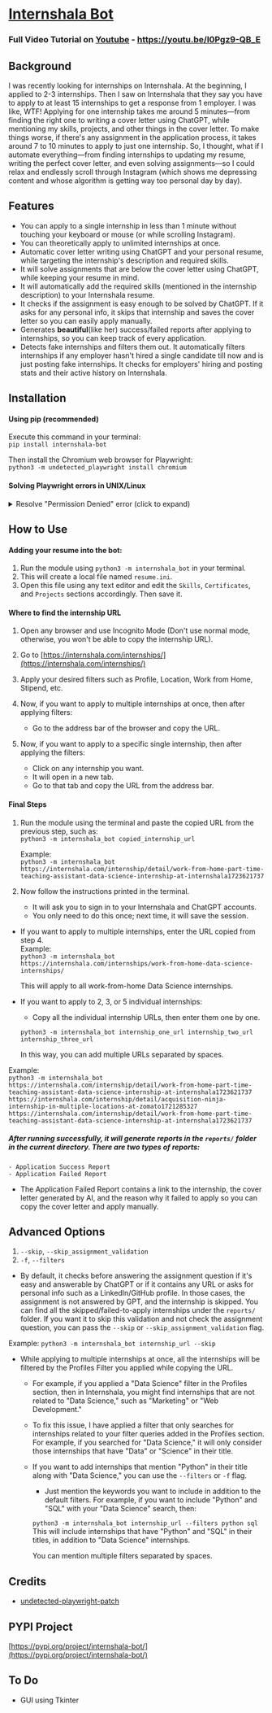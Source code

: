 # [Internshala Bot](https://pypi.org/project/internshala-bot/)

### Full Video Tutorial on [Youtube](https://youtu.be/l0Pgz9-QB_E) - <https://youtu.be/l0Pgz9-QB_E>

## Background

I was recently looking for internships on Internshala. At the beginning, I applied to 2-3 internships. Then I saw on Internshala that they say you have to apply to at least 15 internships to get a response from 1 employer. I was like, WTF! Applying for one internship takes me around 5 minutes—from finding the right one to writing a cover letter using ChatGPT, while mentioning my skills, projects, and other things in the cover letter. To make things worse, if there's any assignment in the application process, it takes around 7 to 10 minutes to apply to just one internship. So, I thought, what if I automate everything—from finding internships to updating my resume, writing the perfect cover letter, and even solving assignments—so I could relax and endlessly scroll through Instagram (which shows me depressing content and whose algorithm is getting way too personal day by day).

## Features
* You can apply to a single internship in less than 1 minute without touching your keyboard or mouse (or while scrolling Instagram).
* You can theoretically apply to unlimited internships at once.
* Automatic cover letter writing using ChatGPT and your personal resume, while targeting the internship's description and required skills.
* It will solve assignments that are below the cover letter using ChatGPT, while keeping your resume in mind.
* It will automatically add the required skills (mentioned in the internship description) to your Internshala resume.
* It checks if the assignment is easy enough to be solved by ChatGPT. If it asks for any personal info, it skips that internship and saves the cover letter so you can easily apply manually.
* Generates **beautiful**(like her) success/failed reports after applying to internships, so you can keep track of every application.
* Detects fake internships and filters them out. It automatically filters internships if any employer hasn't hired a single candidate till now and is just posting fake internships. It checks for employers' hiring and posting stats and their active history on Internshala.


## Installation

#### Using pip (recommended)
Execute this command in your terminal:    
`pip install internshala-bot`

Then install the Chromium web browser for Playwright:    
`python3 -m undetected_playwright install chromium`

#### Solving Playwright errors in UNIX/Linux

<details>

<summary>Resolve "Permission Denied" error (click to expand)</summary>

On UNIX-based OS, you might run into the following errors
```
Permission denied: '...python3.**/site-packages/undetected_playwright/driver/playwright.sh'
```
and
```
...python3.**/site-packages/undetected_playwright/driver/node: Permission denied
```

To resolve them, simply run
```shell
chmod +x <The path your terminal tells you>.sh
# so smth like: ...python3.**/site-packages/undetected_playwright/driver/playwright.sh
```
and
```
chmod +x <The path your terminal tells you for node>
# so smth like: ...python3.**/site-packages/undetected_playwright/driver/node
```

</details>


## How to Use

#### Adding your resume into the bot:
1. Run the module using `python3 -m internshala_bot` in your terminal.
2. This will create a local file named `resume.ini`.
3. Open this file using any text editor and edit the `Skills`, `Certificates`, and `Projects` sections accordingly. Then save it.

#### Where to find the internship URL
1. Open any browser and use Incognito Mode (Don't use normal mode, otherwise, you won't be able to copy the internship URL).
2. Go to [https://internshala.com/internships/](https://internshala.com/internships/)
3. Apply your desired filters such as Profile, Location, Work from Home, Stipend, etc.

4. Now, if you want to apply to multiple internships at once, then after applying filters:
    * Go to the address bar of the browser and copy the URL.

5. Now, if you want to apply to a specific single internship, then after applying the filters:
    * Click on any internship you want.
    * It will open in a new tab.
    * Go to that tab and copy the URL from the address bar.

#### Final Steps
1. Run the module using the terminal and paste the copied URL from the previous step, such as:    
    `python3 -m internshala_bot copied_internship_url`    

    Example:      
    `python3 -m internshala_bot https://internshala.com/internship/detail/work-from-home-part-time-teaching-assistant-data-science-internship-at-internshala1723621737`

2. Now follow the instructions printed in the terminal.
    - It will ask you to sign in to your Internshala and ChatGPT accounts.
    - You only need to do this once; next time, it will save the session.

* If you want to apply to multiple internships, enter the URL copied from step 4.    
    Example:    
        `python3 -m internshala_bot https://internshala.com/internships/work-from-home-data-science-internships/`  

    This will apply to all work-from-home Data Science internships. 

* If you want to apply to 2, 3, or 5 individual internships:
    - Copy all the individual internship URLs, then enter them one by one.    

    `python3 -m internshala_bot internship_one_url internship_two_url internship_three_url`

    In this way, you can add multiple URLs separated by spaces.

Example:    
    `python3 -m internshala_bot https://internshala.com/internship/detail/work-from-home-part-time-teaching-assistant-data-science-internship-at-internshala1723621737 https://internshala.com/internship/detail/acquisition-ninja-internship-in-multiple-locations-at-zomato1721285327 https://internshala.com/internship/detail/work-from-home-part-time-teaching-assistant-data-science-internship-at-internshala1723621737`

##### After running successfully, it will generate reports in the `reports/` folder in the current directory. There are two types of reports: 
    - Application Success Report
    - Application Failed Report

* The Application Failed Report contains a link to the internship, the cover letter generated by AI, and the reason why it failed to apply so you can copy the cover letter and apply manually.

## Advanced Options
1. `--skip`, `--skip_assignment_validation`
2. `-f`, `--filters`

* By default, it checks before answering the assignment question if it's easy and answerable by ChatGPT or if it contains any URL or asks for personal info such as a LinkedIn/GitHub profile. In those cases, the assignment is not answered by GPT, and the internship is skipped. You can find all the skipped/failed-to-apply internships under the `reports/` folder.
If you want it to skip this validation and not check the assignment question, you can pass the `--skip` or `--skip_assignment_validation` flag.

Example:
    `python3 -m internshala_bot internship_url --skip`

* While applying to multiple internships at once, all the internships will be filtered by the Profiles Filter you applied while copying the URL. 
    - For example, if you applied a "Data Science" filter in the Profiles section, then in Internshala, you might find internships that are not related to "Data Science," such as "Marketing" or "Web Development."
    - To fix this issue, I have applied a filter that only searches for internships related to your filter queries added in the Profiles section. For example, if you searched for "Data Science," it will only consider those internships that have "Data" or "Science" in their title.
    - If you want to add internships that mention "Python" in their title along with "Data Science," you can use the `--filters` or `-f` flag.
        - Just mention the keywords you want to include in addition to the default filters. For example, if you want to include "Python" and "SQL" with your "Data Science" search, then:

        `python3 -m internshala_bot internship_url --filters python sql`
        This will include internships that have "Python" and "SQL" in their titles, in addition to "Data Science" internships.

        You can mention multiple filters separated by spaces.

## Credits
* [undetected-playwright-patch](https://pypi.org/project/undetected-playwright-patch/)


## PYPI Project 

[https://pypi.org/project/internshala-bot/](https://pypi.org/project/internshala-bot/)

## To Do
* GUI using Tkinter
